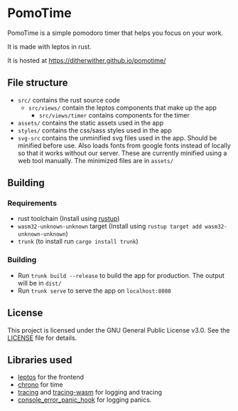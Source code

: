 # PomoTime

PomoTime is a simple pomodoro timer that helps you focus on your work.

It is made with leptos in rust.

It is hosted at https://ditherwither.github.io/pomotime/

## File structure
 - `src/` contains the rust source code
   - `src/views/` contain the leptos components that make up the app
     - `src/views/timer` contains components for the timer
 - `assets/` contains the static assets used in the app
 - `styles/` contains the css/sass styles used in the app
 - `svg-src` contains the unminified svg files used in the app. Should be minified before use. Also loads fonts from google fonts instead of locally so that it works without our server. These are currently minified using a web tool manually. The minimized files are in `assets/`

## Building

### Requirements

 - rust toolchain (Install using [rustup](https://rustup.rs/))
 - `wasm32-unknown-unknown` target (Install using `rustup target add wasm32-unknown-unknown`)
 - `trunk` (to install run `cargo install trunk`)

### Building

 - Run `trunk build --release` to build the app for production. The output will be in `dist/`
 - Run `trunk serve` to serve the app on `localhost:8080`

## License

This project is licensed under the GNU General Public License v3.0. See the [LICENSE](LICENSE) file for details.

## Libraries used

 - [leptos](https://crates.io/crates/leptos) for the frontend
 - [chrono](https://crates.io/crates/chrono) for time
 - [tracing](https://crates.io/crates/tracing) and [tracing-wasm](https://crates.io/crates/tracing-wasm) for logging and tracing
 - [console_error_panic_hook](https://crates.io/crates/console_error_panic_hook) for logging panics.